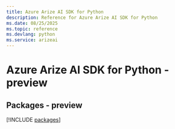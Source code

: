 ```yaml
---
title: Azure Arize AI SDK for Python
description: Reference for Azure Arize AI SDK for Python
ms.date: 08/25/2025
ms.topic: reference
ms.devlang: python
ms.service: arizeai
---
```

# Azure Arize AI SDK for Python - preview
## Packages - preview
[!INCLUDE [packages](arize-ai-index.md)]